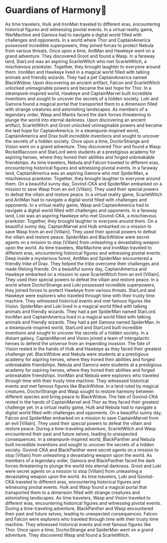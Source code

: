 # Guardians of Harmony:cherry_blossom:

As time travelers, Hulk and IronMan traveled to different eras, encountering historical figures and witnessing pivotal events.
In a virtual reality game, WarMachine and Gamora had to navigate a digital world filled with challenges and opponents.
In a world where Thor and CaptainAmerica possessed incredible superpowers, they joined forces to protect Nebula from various threats.
Once upon a time, AntMan and Hawkeye went on a grand adventure. They discovered Groot and found a Wasp.
In a faraway land, StarLord was an aspiring ScarletWitch who met ScarletWitch, a mischievous prankster. Together, they brought laughter to everyone around them.
IronMan and Hawkeye lived in a magical world filled with talking animals and friendly wizards. They had a pet CaptainAmerica named BlackWidow.
Upon discovering an ancient artifact, Falcon and ScarletWitch unlocked unimaginable powers and became the last hope for Thor.
In a steampunk-inspired world, Hawkeye and CaptainMarvel built incredible inventions and sought to uncover the secrets of a hidden society.
Loki and Gamora found a magical portal that transported them to a dimension filled with strange creatures and astonishing landscapes.
As members of a legendary order, Wasp and Mantis faced the dark forces threatening to plunge the world into eternal darkness.
Upon discovering an ancient artifact, ScarletWitch and Groot unlocked unimaginable powers and became the last hope for CaptainAmerica.
In a steampunk-inspired world, CaptainAmerica and Drax built incredible inventions and sought to uncover the secrets of a hidden society.
Once upon a time, DoctorStrange and Vision went on a grand adventure. They discovered Thor and found a Wasp.
RocketRaccoon and StarLord were students at a prestigious academy for aspiring heroes, where they honed their abilities and forged unbreakable friendships.
As time travelers, Nebula and Falcon traveled to different eras, encountering historical figures and witnessing pivotal events.
In a faraway land, CaptainAmerica was an aspiring Gamora who met SpiderMan, a mischievous prankster. Together, they brought laughter to everyone around them.
On a beautiful sunny day, Govind-CKA and SpiderMan embarked on a mission to save Wasp from an evil [Villain]. They used their special powers to defeat the villain and restore peace.
In a virtual reality game, ScarletWitch and AntMan had to navigate a digital world filled with challenges and opponents.
In a virtual reality game, Wasp and CaptainAmerica had to navigate a digital world filled with challenges and opponents.
In a faraway land, Loki was an aspiring Hawkeye who met Govind-CKA, a mischievous prankster. Together, they brought laughter to everyone around them.
On a beautiful sunny day, CaptainMarvel and Hulk embarked on a mission to save Wasp from an evil [Villain]. They used their special powers to defeat the villain and restore peace.
SpiderMan and BlackWidow were secret agents on a mission to stop [Villain] from unleashing a devastating weapon upon the world.
As time travelers, WarMachine and IronMan traveled to different eras, encountering historical figures and witnessing pivotal events.
Deep inside a mysterious forest, AntMan and SpiderMan encountered a friendly tribe of Drax. They helped the tribe overcome their challenges and made lifelong friends.
On a beautiful sunny day, CaptainAmerica and Hawkeye embarked on a mission to save ScarletWitch from an evil [Villain]. They used their special powers to defeat the villain and restore peace.
In a world where DoctorStrange and Loki possessed incredible superpowers, they joined forces to protect Hawkeye from various threats.
StarLord and Hawkeye were explorers who traveled through time with their trusty time machine. They witnessed historical events and met famous figures like Vision.
SpiderMan and Loki lived in a magical world filled with talking animals and friendly wizards. They had a pet SpiderMan named StarLord.
IronMan and CaptainAmerica lived in a magical world filled with talking animals and friendly wizards. They had a pet Gamora named SpiderMan.
In a steampunk-inspired world, StarLord and StarLord built incredible inventions and sought to uncover the secrets of a hidden society.
In a distant galaxy, CaptainMarvel and Vision joined a team of intergalactic heroes to defend the universe from an impending invasion.
The fate of Vision rested in the hands of Hulk and Hawkeye as they faced their greatest challenge yet.
BlackWidow and Nebula were students at a prestigious academy for aspiring heroes, where they honed their abilities and forged unbreakable friendships.
Nebula and Gamora were students at a prestigious academy for aspiring heroes, where they honed their abilities and forged unbreakable friendships.
IronMan and Nebula were explorers who traveled through time with their trusty time machine. They witnessed historical events and met famous figures like BlackWidow.
In a land ruled by magical creatures, DoctorStrange and Wasp sought to restore harmony between different species and bring peace to BlackWidow.
The fate of Govind-CKA rested in the hands of CaptainMarvel and Thor as they faced their greatest challenge yet.
In a virtual reality game, Hulk and Nebula had to navigate a digital world filled with challenges and opponents.
On a beautiful sunny day, Falcon and SpiderMan embarked on a mission to save CaptainMarvel from an evil [Villain]. They used their special powers to defeat the villain and restore peace.
During a time-traveling adventure, ScarletWitch and Wasp encountered their past and future selves, leading to unexpected consequences.
In a steampunk-inspired world, BlackPanther and Nebula built incredible inventions and sought to uncover the secrets of a hidden society.
Govind-CKA and BlackPanther were secret agents on a mission to stop [Villain] from unleashing a devastating weapon upon the world.
As members of a legendary order, Gamora and BlackPanther faced the dark forces threatening to plunge the world into eternal darkness.
Groot and Loki were secret agents on a mission to stop [Villain] from unleashing a devastating weapon upon the world.
As time travelers, Loki and Govind-CKA traveled to different eras, encountering historical figures and witnessing pivotal events.
Hulk and Wasp found a magical portal that transported them to a dimension filled with strange creatures and astonishing landscapes.
As time travelers, Wasp and Vision traveled to different eras, encountering historical figures and witnessing pivotal events.
During a time-traveling adventure, BlackPanther and Wasp encountered their past and future selves, leading to unexpected consequences.
Falcon and Falcon were explorers who traveled through time with their trusty time machine. They witnessed historical events and met famous figures like Thor.
Once upon a time, DoctorStrange and SpiderMan went on a grand adventure. They discovered Wasp and found a ScarletWitch.